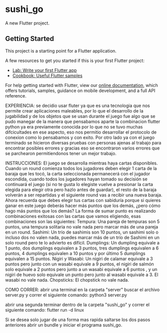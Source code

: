 # sushi_go

A new Flutter project.

## Getting Started

This project is a starting point for a Flutter application.

A few resources to get you started if this is your first Flutter project:

- [Lab: Write your first Flutter app](https://flutter.dev/docs/get-started/codelab)
- [Cookbook: Useful Flutter samples](https://flutter.dev/docs/cookbook)

For help getting started with Flutter, view our
[online documentation](https://flutter.dev/docs), which offers tutorials,
samples, guidance on mobile development, and a full API reference.

EXPERIENCIA: 
se decidio usar fluter ya que es una tecnologia que nos permite crear aplicaciones maleables, por lo que el desarrollo de la jugabilidad y de los objetos que se usan durante el juego fue algo que se pudo manegar de la manera que pensabamos aparte la combinacion flutter python ya era previamente conocida por lo que no se tuvo muchas difcicultades en ese aspecto, eso nos permitio desarrollar el protocolo de conexion como lo pensabamos y con exito. Por otro lado ya con el juego terminado se hicieron diversas pruebas con personas ajenas al trabajo para encontrar posibles errores y gracias eso se encontraron varios errores que se parchearon permitiendonos tener un mejor trabajo. 

INSTRUCCIONES: 
El juego se desarrolla mientras haya cartas disponibles. Cuando un round comienza todos los jugadores deben elegir 1 carta de la baraja que les tocó, la carta seleccionada permanecerá con el jugador escondida, cuando todos los jugadores hayan tomado su decisión se continuará el juego (si no te gusta lo elegiste vuelve a presionar la carta elegida para elegir otra pero hazlo antes de guardar), el resto de la baraja volverán a ser repartidas y el siguiente round vas a recibir una nueva baraja. Ahora recuerda que debes elegir tus cartas con sabiduría porque si quieres ganar en este juego deberás hacer más puntos que los demás, ¿pero cómo hago más puntos que los demás? La forma de sumar punto es realizando combinaciones exitosas con las cartas que vamos eligiendo, esas combinaciones son las siguientes: 
Tempura: 
Una pareja de tempuras son 5 puntos, una tempura solitaria no vale nada pero marcar más de una pareja en un round. 
Sashimi:
Un trío de sashimis son 10 puntos, un sashimi solo o incluso dos no valen nada, puedes marcar más de un trío de Sashimi en un solo round pero te lo advierto es difícil. 
Dumplings:
Un dumpling equivale a 1 punto, dos dumplings equivalen a 3 puntos, tres dumplings equivalen a 6 puntos, 4 dumplings equivalen a 10 puntos y por último 5 dumplings equivalen a 15 puntos. 
Nigiri y Wasabi:
Un nigiri de calamar equivale a 3 puntos pero junto con un wasabi equivale a 9 puntos, el nigiri de salmón solo equivale a 2 puntos pero junto a un wasabi equivale a 6 puntos , y un nigiri de huevo solo equivale un punto pero junto al wasabi equivale a 3. El wasabi no vale nada.
Chopsticks: 
El chopstick no vale nada. 

COMO CORRER: 
abrir una terminal en la carpeta "server" buscar el archivo server.py y correr el siguiente comando:
    python3 server.py 

abrir una segunda terminar dentro de la carpeta "sushi_go" y correr el siguiente comando:
    flutter run -d linux 

Si se desea solo jugar de una forma mas rapida saltarse los dos pasos anteriores abrir un bundle y iniciar el programa sushi_go. 
